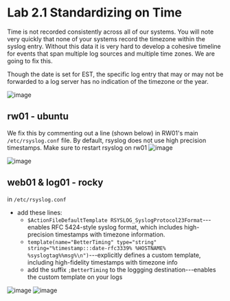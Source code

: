 # Lab 2.1 Standardizing on Time
Time is not recorded consistently across all of our systems.  You will note very quickly that none of your systems record the timezone within the syslog entry.  Without this data it is very hard to develop a cohesive timeline for events that span multiple log sources and multiple time zones.  We are going to fix this.

Though the date is set for EST, the specific log entry that may or may not be forwarded to a log server has no indication of the timezone or the year.

![image](https://github.com/user-attachments/assets/9f753b28-fd3b-4854-b155-54bca96e239c)

## rw01 - ubuntu
We fix this by commenting out a line (shown below) in RW01's main `/etc/rsyslog.conf` file.  By default, rsyslog does not use high precision timestamps.  Make sure to restart rsyslog on rw01
![image](https://github.com/user-attachments/assets/8ed3b550-988b-432c-895e-3f1e3acceb45)

![image](https://github.com/user-attachments/assets/aa578b16-2113-4af0-b7c7-ae18e52ad336)


## web01 & log01 - rocky
in `/etc/rsyslog.conf`
- add these lines:
  - `$ActionFileDefaultTemplate RSYSLOG_SyslogProtocol23Format`---enables RFC 5424-style syslog format, which includes high-precision timestamps with timezone information.
  - `template(name="BetterTiming" type="string" string="%timestamp:::date-rfc3339% %HOSTNAME% %syslogtag%%msg%\n")`---explicitly defines a custom template, including high-fidelity timestamps with timezone info
  - add the suffix `;BetterTiming` to the loggging destination---enables the custom template on your logs

![image](https://github.com/user-attachments/assets/0331dde8-2028-445d-89e2-d55fb5b3cf45)
![image](https://github.com/user-attachments/assets/742df745-1a26-4c6d-a082-d7edfa04fd2f)
